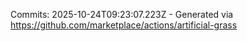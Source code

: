 Commits: 2025-10-24T09:23:07.223Z - Generated via https://github.com/marketplace/actions/artificial-grass
<br>
